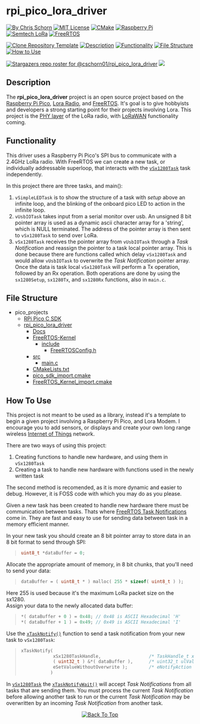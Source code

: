 # rpi_pico_lora_driver 
[![By Chris Schorn](https://img.shields.io/badge/Author-Chris_Schorn-FFFFFF?style=for-the-badge)](https://github.com/cschorn01)
[![MIT License](https://img.shields.io/badge/License-MIT-A31B34?style=for-the-badge)](https://mit-license.org/)
[![CMake](https://img.shields.io/badge/CMake-%23008FBA.svg?style=for-the-badge&logo=cmake&logoColor=white)](https://cmake.org/)
[![Raspberry Pi](https://img.shields.io/badge/-RaspberryPi-C51A4A?style=for-the-badge&logo=Raspberry-Pi)](https://www.raspberrypi.com/products/raspberry-pi-pico/)
[![Semtech LoRa](https://img.shields.io/badge/LoRa-1CAEED?style=for-the-badge)](https://www.semtech.com/lora)
[![FreeRTOS](https://img.shields.io/badge/FreeRTOS-5CBA5B?style=for-the-badge)](https://www.freertos.org/)

<!-- ## [Clone this repository template to Your Github](https://github.com/new?template_name=Lora_Pico_Driver&template_owner=cschorn01) -->
[![Clone Repository Template](https://img.shields.io/badge/Clone_Repository_Template-FFFFFF?style=for-the-badge)](https://github.com/new?template_name=Lora_Pico_Driver&template_owner=cschorn01)
[![Description](https://img.shields.io/badge/Description-FFFFFF?style=for-the-badge)](https://github.com/cschorn01/rpi_pico_lora_driver/tree/main#description)
[![Functionality](https://img.shields.io/badge/Functionality-FFFFFF?style=for-the-badge)](https://github.com/cschorn01/rpi_pico_lora_driver/tree/main#functionality)
[![File Structure](https://img.shields.io/badge/file_structure-FFFFFF?style=for-the-badge)](https://github.com/cschorn01/rpi_pico_lora_driver/tree/main#file-structure)
[![How to Use](https://img.shields.io/badge/how_to_use-FFFFFF?style=for-the-badge)](https://github.com/cschorn01/rpi_pico_lora_driver/tree/main#how-to-use)

[![Stargazers repo roster for @cschorn01/rpi_pico_lora_driver](https://reporoster.com/stars/cschorn01/rpi_pico_lora_driver)](https://github.com/cschorn01/rpi_pico_lora_driver/stargazers)
<a href="https://github.com/cschorn01/rpi_pico_lora_driver/graphs/contributors">
  <img src="https://opencollective.com/rpi_pico_lora_driver/contributors.svg?width=890&button=false">
</a>
<!-- ![GitHub Contributors Image](https://contrib.rocks/image?repo=cschorn01/rpi_pico_lora_driver) -->

<!-- [![Top Langs](https://github-readme-stats.vercel.app/api/top-langs/?username=cschorn01&layout=compact&theme=dark)](https://github.com/cschorn01/Lora_Pico_Driver) -->

## Description

The **rpi_pico_lora_driver** project is an open source project based on the [Raspberry Pi Pico](https://www.raspberrypi.com/products/raspberry-pi-pico/), 
[Lora Radio](https://www.semtech.com/products/wireless-rf/lora-connect/sx1280), and [FreeRTOS](https://www.freertos.org/). It's goal is to give hobbyists and developers a strong starting point for their projects involving Lora. This project is the [PHY layer](https://lora-developers.semtech.com/documentation/tech-papers-and-guides/lora-and-lorawan) of the LoRa radio, with [LoRaWAN](https://lora-developers.semtech.com/documentation/tech-papers-and-guides/lora-and-lorawan) functionality coming.

## Functionality

This driver uses a Raspberry Pi Pico's SPI bus to communicate with a 2.4GHz LoRa radio. With FreeRTOS we can create a new task, or individually addressable superloop, that interacts with the [`vSx1280Task`](https://github.com/cschorn01/rpi_pico_lora_driver/blob/44e7e5acd0a1cb4129e875321e36d574b70024c7/src/main.c#L970C6-L970C6) task independently. 

In this project there are three tasks, and main():
1. `vSimpleLEDTask` is to show the structure of a task with *setup* above an infinite loop, and the blinking of the onboard pico LED to action in the infinite loop.
2. `vUsbIOTask` takes input from a serial monitor over usb. An unsigned 8 bit pointer array is used as a dynamic ascii character array for a 'string', which is NULL terminated. The address of the pointer array is then sent to `vSx1280Task` to send over LoRa.
3. `vSx1280Task` receives the pointer array from `vUsbIOTask` through a *Task Notification* and reassign the pointer to a task local pointer array. This is done because there are functions called which delay `vSx1280Task` and would allow `vUsbIOTask` to overwrite the *Task Notification* pointer array. Once the data is task local `vSx1280Task` will perform a Tx operation, followed by an Rx operation. Both operations are done by using the `sx1280Setup`, `sx1280Tx`, and `sx1280Rx` functions, also in `main.c`.

## File Structure

- pico_projects
  - [RPi Pico C SDK](https://github.com/raspberrypi/pico-sdk)
  - [rpi_pico_lora_driver](https://github.com/cschorn01/rpi_pico_lora_driver/) 
    - [Docs](https://github.com/cschorn01/Lora_Pico_Driver/tree/main/docs)  
    - [FreeRTOS-Kernel](https://github.com/FreeRTOS/FreeRTOS-Kernel)
      - [include](https://github.com/cschorn01/Lora_Pico_Driver/tree/main/FreeRTOS-Kernel/include)  
        - [FreeRTOSConfig.h](https://github.com/cschorn01/Lora_Pico_Driver/blob/main/FreeRTOS-Kernel/include/FreeRTOSConfig.h) 
    - [src](https://github.com/cschorn01/Lora_Pico_Driver/tree/main/src)  
      - [main.c](https://github.com/cschorn01/Lora_Pico_Driver/blob/main/src/main.c)  
    - [CMakeLists.txt](https://github.com/cschorn01/Lora_Pico_Driver/blob/main/CMakeLists.txt)  
    - [pico_sdk_import.cmake](https://github.com/cschorn01/Lora_Pico_Driver/blob/main/pico_sdk_import.cmake)
    - [FreeRTOS_Kernel_import.cmake](https://github.com/cschorn01/Lora_Pico_Driver/blob/main/FreeRTOS_Kernel_import.cmake)

## How To Use

This project is not meant to be used as a library, instead it's a template to begin a given project involving a Raspberry Pi Pico, and Lora Modem. I encourage you to add sensors, or displays and create your own long range wireless [Internet of Things](https://en.wikipedia.org/wiki/Internet_of_things) network.  

There are two ways of using this project:  
1. Creating functions to handle new hardware, and using them in `vSx1280Task`
2. Creating a task to handle new hardware with functions used in the newly written task
  
The second method is recomended, as it is more dynamic and easier to debug. However, it is FOSS code with which you may do as you please.  

Given a new task has been created to handle new hardware there must be communication between tasks. Thats where [FreeRTOS Task Notifications](https://www.freertos.org/RTOS-task-notifications.html) come in. They are fast and easy to use for sending data between task in a memory efficient manner. 

In your new task you should create an 8 bit pointer array to store data in an 8 bit format to send through SPI:  
  
>```c
> uint8_t *dataBuffer = 0;
> ```  
  
Allocate the appropriate amount of memory, in 8 bit chunks, that you'll need to send your data:  
  
> ```c
> dataBuffer = ( uint8_t * ) malloc( 255 * sizeof( uint8_t ) );
> ```  
  
Here 255 is used because it's the maximum LoRa packet size on the sx1280.  
Assign your data to the newly allocated data buffer:  
  
>```c
>*( dataBuffer + 0 ) = 0x48; // 0x48 is ASCII Hexadecimal 'H' 
>*( dataBuffer + 1 ) = 0x49; // 0x49 is ASCII Hexadecimal 'I'
>```

Use the [`xTaskNotify()`](https://www.freertos.org/xTaskNotify.html) function to send a task notification from your new task to `vSx1280Task`:

> ```c
> xTaskNotify(  
>             xSx1280TaskHandle,                  /* TaskHandle_t xTaskToNotify */  
>             ( uint32_t ) &*( dataBuffer ),      /* uint32_t ulValue (int)&buffer[0] */  
>             eSetValueWithoutOverwrite );        /* eNotifyAction eAction */  
>            )
> ```
  
In [`vSx1280Task`](https://github.com/cschorn01/rpi_pico_lora_driver/blob/44e7e5acd0a1cb4129e875321e36d574b70024c7/src/main.c#L970C6-L970C6) the [`xTaskNotifyWait()`](https://www.freertos.org/xTaskNotifyWait.html) will accept *Task Notifications* from all tasks that are sending them. You must process the current *Task Notification* before allowing another task to run or the current *Task Notification* may be overwritten by an incoming *Task Notification* from another task.

<!-- Forkers

[![Forkers repo roster for @cschorn01/rpi_pico_lora_driver](https://reporoster.com/forks/cschorn01/rpi_pico_lora_driver)](https://github.com/cschorn01/rpi_pico_lora_driver/network/members) -->

<div align="center" dir="auto">
  <a href="https://github.com/cschorn01/rpi_pico_lora_driver">
    <img src="https://img.shields.io/badge/Back_To_Top-FFFFFF?style=for-the-badge" alt="Back To Top">
  </a>
</div>
